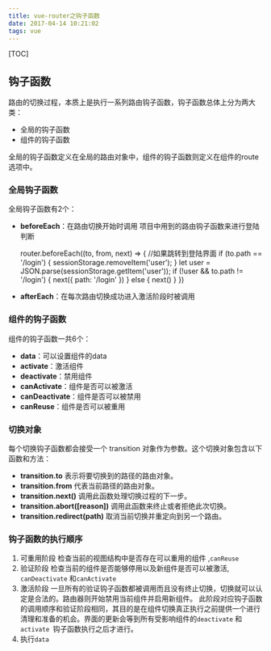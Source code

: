```yaml
---
title: vue-router之钩子函数
date: 2017-04-14 10:21:02
tags: vue
---
```

[TOC]

## 钩子函数
路由的切换过程，本质上是执行一系列路由钩子函数，钩子函数总体上分为两大类：

- 全局的钩子函数
- 组件的钩子函数

全局的钩子函数定义在全局的路由对象中，组件的钩子函数则定义在组件的route选项中。

### 全局钩子函数
全局钩子函数有2个：
- **beforeEach**：在路由切换开始时调用
项目中用到的路由钩子函数来进行登陆判断


    router.beforeEach((to, from, next) => {
      //如果跳转到登陆界面
      if (to.path == '/login') {
        sessionStorage.removeItem('user');
      }
      let user = JSON.parse(sessionStorage.getItem('user'));
      if (!user && to.path != '/login') {
        next({ path: '/login' })
      } else {
        next()
      }
    })
    
- **afterEach**：在每次路由切换成功进入激活阶段时被调用
### 组件的钩子函数
组件的钩子函数一共6个：

- **data**：可以设置组件的data
- **activate**：激活组件
- **deactivate**：禁用组件
- **canActivate**：组件是否可以被激活
- **canDeactivate**：组件是否可以被禁用
- **canReuse**：组件是否可以被重用
### 切换对象
每个切换钩子函数都会接受一个 transition 对象作为参数。这个切换对象包含以下函数和方法：

- **transition.to** 
表示将要切换到的路径的路由对象。
- **transition.from** 
代表当前路径的路由对象。
- **transition.next()** 
调用此函数处理切换过程的下一步。
- **transition.abort([reason])** 
调用此函数来终止或者拒绝此次切换。
- **transition.redirect(path)** 
取消当前切换并重定向到另一个路由。

### 钩子函数的执行顺序
1. 可重用阶段 
检查当前的视图结构中是否存在可以重用的组件 ,`canReuse`
2. 验证阶段
检查当前的组件是否能够停用以及新组件是否可以被激活, `canDeactivate` 和`canActivate` 
3. 激活阶段
一旦所有的验证钩子函数都被调用而且没有终止切换，切换就可以认定是合法的。路由器则开始禁用当前组件并启用新组件。
此阶段对应钩子函数的调用顺序和验证阶段相同，其目的是在组件切换真正执行之前提供一个进行清理和准备的机会。界面的更新会等到所有受影响组件的`deactivate` 和 `activate `钩子函数执行之后才进行。
4. 执行`data`


